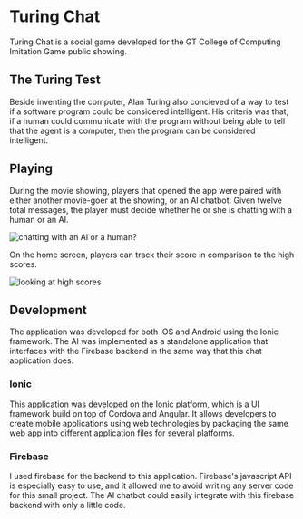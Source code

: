 # Turing Chat
Turing Chat is a social game developed for the GT College of Computing Imitation Game
public showing. 

## The Turing Test
Beside inventing the computer, Alan Turing also concieved of a way to 
test if a software program could be considered intelligent. His criteria was that, if a 
human could communicate with the program without being able to tell that the agent is
a computer, then the program can be considered intelligent.

## Playing
During the movie showing, players that opened the app were paired with either another
movie-goer at the showing, or an AI chatbot. Given twelve total messages, the player
must decide whether he or she is chatting with a human or an AI. 

![chatting with an AI or a human?](https://cloud.githubusercontent.com/assets/7738472/13615017/5337d7c6-e541-11e5-8a2e-fe5198a83931.png)

On the home screen, players can track their score in comparison to the high scores.

![looking at high scores](https://cloud.githubusercontent.com/assets/7738472/13615048/7099c87e-e541-11e5-9249-eba8432a8b41.png)


## Development
The application was developed for both iOS and Android using the Ionic framework. The AI
was implemented as a standalone application that interfaces with the Firebase backend in 
the same way that this chat application does.

### Ionic
This application was developed on the Ionic platform, which is a UI framework build on top of
Cordova and Angular. It allows developers to create mobile applications using web technologies
by packaging the same web app into different application files for several platforms.

### Firebase
I used firebase for the backend to this application. Firebase's javascript API is especially
easy to use, and it allowed me to avoid writing any server code for this small project.
The AI chatbot could easily integrate with this firebase backend with only a little code.
